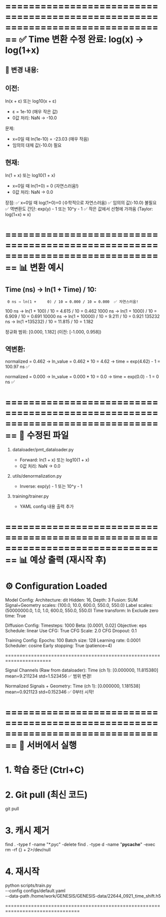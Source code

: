 ================================================================================
✅ Time 변환 수정 완료: log(x) → log(1+x)
================================================================================

📐 변경 내용:
--------------------------------------------------------------------------------

이전:
-----
ln(x + ε)  또는  log10(x + ε)
  - ε = 1e-10 (매우 작은 값)
  - 0값 처리: NaN → -10.0

문제:
  - x=0일 때 ln(1e-10) = -23.03 (매우 작음)
  - 임의의 대체 값(-10.0) 필요

현재:
-----
ln(1 + x)  또는  log10(1 + x)
  - x=0일 때 ln(1+0) = 0 (자연스러움!)
  - 0값 처리: NaN → 0.0

장점:
  ✅ x=0일 때 log(1+0)=0 (수학적으로 자연스러움)
  ✅ 임의의 값(-10.0) 불필요
  ✅ 역변환도 간단: exp(y) - 1 또는 10^y - 1
  ✅ 작은 값에서 선형에 가까움 (Taylor: log(1+x) ≈ x)

================================================================================
📊 변환 예시
================================================================================

Time (ns) → ln(1 + Time) / 10:
-------------------------------
     0 ns → ln(1 +     0) / 10 = 0.000 / 10 = 0.000  ✅ 자연스러움!
   100 ns → ln(1 +   100) / 10 = 4.615 / 10 = 0.462
  1000 ns → ln(1 +  1000) / 10 = 6.909 / 10 = 0.691
 10000 ns → ln(1 + 10000) / 10 = 9.211 / 10 = 0.921
135232 ns → ln(1 +135232) / 10 = 11.815 / 10 = 1.182

정규화 범위: [0.000, 1.182] (이전: [-1.000, 0.958])

역변환:
-------
normalized = 0.462 → ln_value = 0.462 * 10 = 4.62
                  → time = exp(4.62) - 1 = 100.97 ns  ✅

normalized = 0.000 → ln_value = 0.000 * 10 = 0.0
                  → time = exp(0.0) - 1 = 0 ns  ✅

================================================================================
🔄 수정된 파일
================================================================================

1. dataloader/pmt_dataloader.py
   - Forward: ln(1 + x) 또는 log10(1 + x)
   - 0값 처리: NaN → 0.0

2. utils/denormalization.py  
   - Inverse: exp(y) - 1 또는 10^y - 1

3. training/trainer.py
   - YAML config 내용 출력 추가

================================================================================
📊 예상 출력 (재시작 후)
================================================================================

⚙️  Configuration Loaded
======================================================================

Model Config:
  Architecture: dit
  Hidden: 16, Depth: 3
  Fusion: SUM
  Signal+Geometry scales: (100.0, 10.0, 600.0, 550.0, 550.0)
  Label scales: (50000000.0, 1.0, 1.0, 600.0, 550.0, 550.0)
  Time transform: ln
  Exclude zero time: True

Diffusion Config:
  Timesteps: 1000
  Beta: [0.0001, 0.02]
  Objective: eps
  Schedule: linear
  Use CFG: True
  CFG Scale: 2.0
  CFG Dropout: 0.1

Training Config:
  Epochs: 100
  Batch size: 128
  Learning rate: 0.0001
  Scheduler: cosine
  Early stopping: True (patience=4)

======================================================================

Signal Channels (Raw from dataloader):
  Time   (ch 1): [0.000000, 11.815380] mean=9.211234 std=1.523456  ✅ 범위 변경!

Normalized Signals + Geometry:
  Time   (ch 1): [0.000000, 1.181538] mean=0.921123 std=0.152346  ✅ 0부터 시작!

================================================================================
🚀 서버에서 실행
================================================================================

# 1. 학습 중단 (Ctrl+C)

# 2. Git pull (최신 코드)
git pull

# 3. 캐시 제거
find . -type f -name "*.pyc" -delete
find . -type d -name "__pycache__" -exec rm -rf {} + 2>/dev/null

# 4. 재시작
python scripts/train.py \
    --config configs/default.yaml \
    --data-path /home/work/GENESIS/GENESIS-data/22644_0921_time_shift.h5

================================================================================
